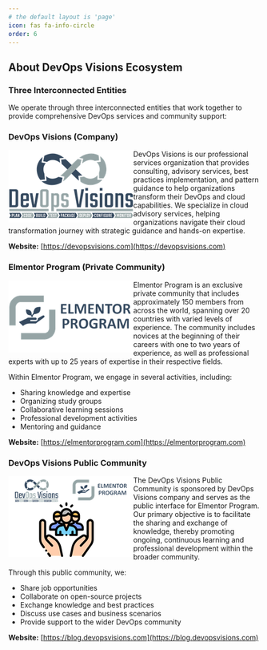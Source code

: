 ```yaml
---
# the default layout is 'page'
icon: fas fa-info-circle
order: 6
---
```


## About DevOps Visions Ecosystem
### Three Interconnected Entities
We operate through three interconnected entities that work together to provide comprehensive DevOps services and community support:

### DevOps Visions (Company)
<img src="/assets/img/mics/devops-visions-250-145-transparent.png" align="left">

DevOps Visions is our professional services organization that provides consulting, advisory services, best practices implementation, and pattern guidance to help organizations transform their DevOps and cloud capabilities. We specialize in cloud advisory services, helping organizations navigate their cloud transformation journey with strategic guidance and hands-on expertise.

**Website:** [https://devopsvisions.com](https://devopsvisions.com)

### Elmentor Program (Private Community)
<img src="/assets/img/mics/elmentor-program-250-144-transparent.png" align="left">

Elmentor Program is an exclusive private community that includes approximately 150 members from across the world, spanning over 20 countries with varied levels of experience. The community includes novices at the beginning of their careers with one to two years of experience, as well as professional experts with up to 25 years of expertise in their respective fields.

Within Elmentor Program, we engage in several activities, including:
- Sharing knowledge and expertise
- Organizing study groups
- Collaborative learning sessions
- Professional development activities
- Mentoring and guidance

**Website:** [https://elmentorprogram.com](https://elmentorprogram.com)

### DevOps Visions Public Community
<img src="/assets/img/mics/devops-visions-community-250-162-transparent.png" align="left">

The DevOps Visions Public Community is sponsored by DevOps Visions company and serves as the public interface for Elmentor Program. Our primary objective is to facilitate the sharing and exchange of knowledge, thereby promoting ongoing, continuous learning and professional development within the broader community.

Through this public community, we:
- Share job opportunities
- Collaborate on open-source projects
- Exchange knowledge and best practices
- Discuss use cases and business scenarios
- Provide support to the wider DevOps community

**Website:** [https://blog.devopsvisions.com](https://blog.devopsvisions.com)

